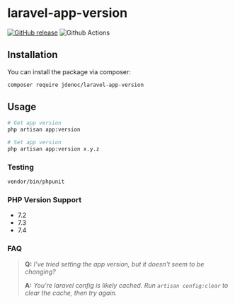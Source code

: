 # laravel-app-version
[![GitHub release](https://img.shields.io/github/release/jdenoc/laravel-app-version.svg)](https://github.com/jdenoc/laravel-app-version/releases/latest)
![Github Actions](https://github.com/jdenoc/laravel-app-version/workflows/Laravel%20artisan%20app:version/badge.svg?branch=main)

## Installation

You can install the package via composer:

```bash
composer require jdenoc/laravel-app-version
```

## Usage

```bash
# Get app version
php artisan app:version

# Set app version
php artisan app:version x.y.z
```

### Testing

```bash
vendor/bin/phpunit
```

### PHP Version Support
- 7.2
- 7.3
- 7.4

### FAQ

>**Q:** _I've tried setting the app version, but it doesn't seem to be changing?_
>
>**A:** _You're laravel config is likely cached. Run `artisan config:clear` to clear the cache, then try again._